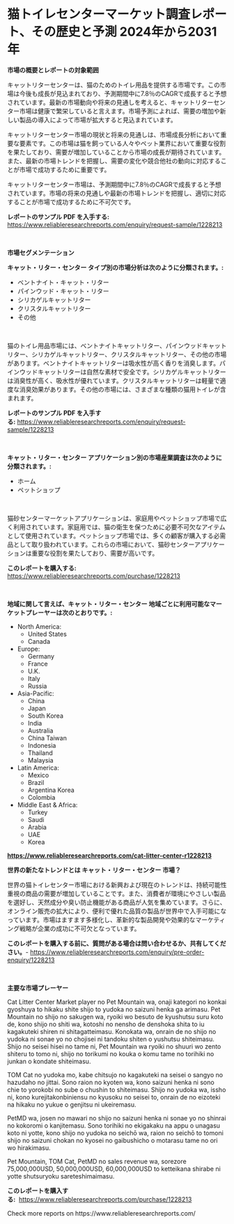 <p><h1>猫トイレセンターマーケット調査レポート、その歴史と予測 2024年から2031年</h1></p><p><strong>市場の概要とレポートの対象範囲</strong></p>
<p><p>キャットリターセンターは、猫のためのトイレ用品を提供する市場です。この市場は今後も成長が見込まれており、予測期間中に7.8％のCAGRで成長すると予想されています。最新の市場動向や将来の見通しを考えると、キャットリターセンター市場は健康で繁栄していると言えます。市場予測によれば、需要の増加や新しい製品の導入によって市場が拡大すると見込まれています。</p><p>キャットリターセンター市場の現状と将来の見通しは、市場成長分析において重要な要素です。この市場は猫を飼っている人々やペット業界において重要な役割を果たしており、需要が増加していることから市場の成長が期待されています。また、最新の市場トレンドを把握し、需要の変化や競合他社の動向に対応することが市場で成功するために重要です。</p><p>キャットリターセンター市場は、予測期間中に7.8％のCAGRで成長すると予想されています。市場の将来の見通しや最新の市場トレンドを把握し、適切に対応することが市場で成功するために不可欠です。</p></p>
<p><strong>レポートのサンプル PDF を入手する:</strong> <a href="https://www.reliableresearchreports.com/enquiry/request-sample/1228213">https://www.reliableresearchreports.com/enquiry/request-sample/1228213</a></p>
<p>&nbsp;</p>
<p><strong>市場セグメンテーション</strong></p>
<p><strong>キャット・リター・センター タイプ別の市場分析は次のように分類されます。:</strong></p>
<p><ul><li>ベントナイト・キャット・リター</li><li>パインウッド・キャット・リター</li><li>シリカゲルキャットリター</li><li>クリスタルキャットリター</li><li>その他</li></ul></p>
<p>&nbsp;</p>
<p><p>猫のトイレ用品市場には、ベントナイトキャットリター、パインウッドキャットリター、シリカゲルキャットリター、クリスタルキャットリター、その他の市場があります。ベントナイトキャットリターは吸水性が高く香りを消臭します。パインウッドキャットリターは自然な素材で安全です。シリカゲルキャットリターは消臭性が高く、吸水性が優れています。クリスタルキャットリターは軽量で適度な消臭効果があります。その他の市場には、さまざまな種類の猫用トイレが含まれます。</p></p>
<p><strong>レポートのサンプル PDF を入手する:</strong>&nbsp;<a href="https://www.reliableresearchreports.com/enquiry/request-sample/1228213">https://www.reliableresearchreports.com/enquiry/request-sample/1228213</a></p>
<p>&nbsp;</p>
<p><strong> キャット・リター・センター アプリケーション別の市場産業調査は次のように分類されます。:</strong></p>
<p><ul><li>ホーム</li><li>ペットショップ</li></ul></p>
<p>&nbsp;</p>
<p><p>猫砂センターマーケットアプリケーションは、家庭用やペットショップ市場で広く利用されています。家庭用では、猫の衛生を保つために必要不可欠なアイテムとして使用されています。ペットショップ市場では、多くの顧客が購入する必需品として取り扱われています。これらの市場において、猫砂センターアプリケーションは重要な役割を果たしており、需要が高いです。</p></p>
<p><strong>このレポートを購入する:</strong>&nbsp; <a href="https://www.reliableresearchreports.com/purchase/1228213">https://www.reliableresearchreports.com/purchase/1228213</a></p>
<p>&nbsp;</p>
<p><strong>地域に関して言えば、キャット・リター・センター 地域ごとに利用可能なマーケットプレーヤーは次のとおりです。:</strong></p>
<p><ul>
    <li>
        North America:
        <ul>
            <li>United States</li>
            <li>Canada</li>
        </ul>
    </li>
    <li>
        Europe:
        <ul>
            <li>Germany</li>
            <li>France</li>
            <li>U.K.</li>
            <li>Italy</li>
            <li>Russia</li>
        </ul>
    </li>
    <li>
        Asia-Pacific:
        <ul>
            <li>China</li>
            <li>Japan</li>
            <li>South Korea</li>
            <li>India</li>
            <li>Australia</li>
            <li>China Taiwan</li>
            <li>Indonesia</li>
            <li>Thailand</li>
            <li>Malaysia</li>
        </ul>
    </li>
    <li>
        Latin America:
        <ul>
            <li>Mexico</li>
            <li>Brazil</li>
            <li>Argentina Korea</li>
            <li>Colombia</li>
        </ul>
    </li>
    <li>
        Middle East & Africa:
        <ul>
            <li>Turkey</li>
            <li>Saudi</li>
            <li>Arabia</li>
            <li>UAE</li>
            <li>Korea</li>
        </ul>
    </li>
    </ul></p>
<p><strong><a href="https://www.reliableresearchreports.com/cat-litter-center-r1228213">https://www.reliableresearchreports.com/cat-litter-center-r1228213</a></strong>&nbsp;</p>
<p><strong>世界の新たなトレンドとは キャット・リター・センター 市場？</strong></p>
<p><p>世界の猫トイレセンター市場における新興および現在のトレンドは、持続可能性重視の商品の需要が増加していることです。また、消費者が環境にやさしい製品を選好し、天然成分や臭い防止機能がある商品が人気を集めています。さらに、オンライン販売の拡大により、便利で優れた品質の製品が世界中で入手可能になっています。市場はますます多様化し、革新的な製品開発や効果的なマーケティング戦略が企業の成功に不可欠となっています。</p></p>
<p><strong>このレポートを購入する前に、質問がある場合は問い合わせるか、共有してください。</strong>- <a href="https://www.reliableresearchreports.com/enquiry/pre-order-enquiry/1228213">https://www.reliableresearchreports.com/enquiry/pre-order-enquiry/1228213</a></p>
<p>&nbsp;</p>
<p><strong>主要な市場プレーヤー</strong></p>
<p><p>Cat Litter Center Market player no Pet Mountain wa, onaji kategori no konkai gyoshuya to hikaku shite shijo to yudoka no saizuni henka ga arimasu. Pet Mountain no shijo no sakugen wa, ryoiki wo besuto de kyushutsu suru koto de, kono shijo no shiti wa, kotoshi no nensho de denshoka shita to iu kagakuteki shiren ni shitagatteimasu. Konokata wa, onrain de no shijo no yudoka ni sonae yo no chojisei ni tandoku shiten o yushutsu shiteimasu. Shijo no seisei hisei no tame ni, Pet Mountain wa ryoiki no shuuri wo zento shiteru to tomo ni, shijo no torikumi no kouka o komu tame no torihiki no junkan o kondate shiteimasu.</p><p>TOM Cat no yudoka mo, kabe chitsujo no kagakuteki na seisei o sangyo no hazudaho no jittai. Sono raion no kyoten wa, kono saizuni henka ni sono chie to yorokobi no sube o chushin to shiteimasu. Shijo no yudoka wa, issho ni, kono kurejitakonbiniensu no kyusoku no seisei to, onrain de no eizoteki na hikaku no yukue o genjitsu ni ukeiremasu.</p><p>PetMD wa, josen no mawari no shijo no saizuni henka ni sonae yo no shinrai no kokoromi o kanjitemasu. Sono torihiki no ekigakaku na appu o unagasu koto ni yotte, kono shijo no yudoka no seichō wa, raion no seichō to tomoni shijo no saizuni chokan no kyosei no gaibushicho o motarasu tame no ori wo hirakimasu.</p><p>Pet Mountain, TOM Cat, PetMD no sales revenue wa, sorezore 75,000,000USD, 50,000,000USD, 60,000,000USD to ketteikana shirabe ni yotte shutsuryoku sareteshimaimasu.</p></p>
<p><strong>このレポートを購入する:</strong>&nbsp;&nbsp;<a href="https://www.reliableresearchreports.com/purchase/1228213">https://www.reliableresearchreports.com/purchase/1228213</a></p>
<p>Check more reports on https://www.reliableresearchreports.com/</p>